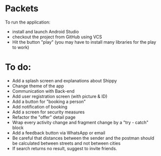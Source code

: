 # Packets
To run the application:
- install and launch Android Studio 
- checkout the project from GitHub using VCS 
- Hit the button "play" (you may have to install many libraries for the play to work)

# To do:
- Add a splash screen and explanations about Shippy
- Change theme of the app
- Communication with Back-end
- Add user registration screen (with picture & ID)
- Add a button for "booking a person"
- Add notification of booking
- Add a screen for security measures
- Refactor the "offer" detail page
- Wrap every activity change and fragment change by a "try - catch" block
- Add a feedback button via WhatsApp or email
- Be careful that distances between the sender and the postman should be calculated between streets and not between cities
- If search returns no result, suggest to invite friends.
